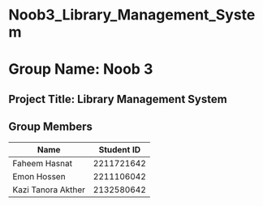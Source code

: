 # Noob3_Library_Management_System
# Group Name: Noob 3

## Project Title: Library Management System

## Group Members
| Name                | Student ID      |
|---------------------|-----------------|
| Faheem Hasnat       | 2211721642      |
| Emon Hossen         | 2211106042      |
| Kazi Tanora Akther  | 2132580642      |
